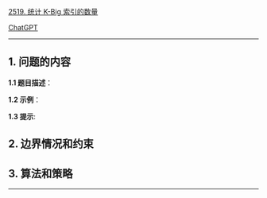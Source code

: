 [2519. 统计 K-Big 索引的数量](https://leetcode.cn/problems/count-the-number-of-k-big-indices)

[ChatGPT](chat.openai.com)

---

## 1. 问题的内容
**1.1 题目描述**：

**1.2 示例**：

**1.3 提示**:

## 2. 边界情况和约束


## 3. 算法和策略

---

